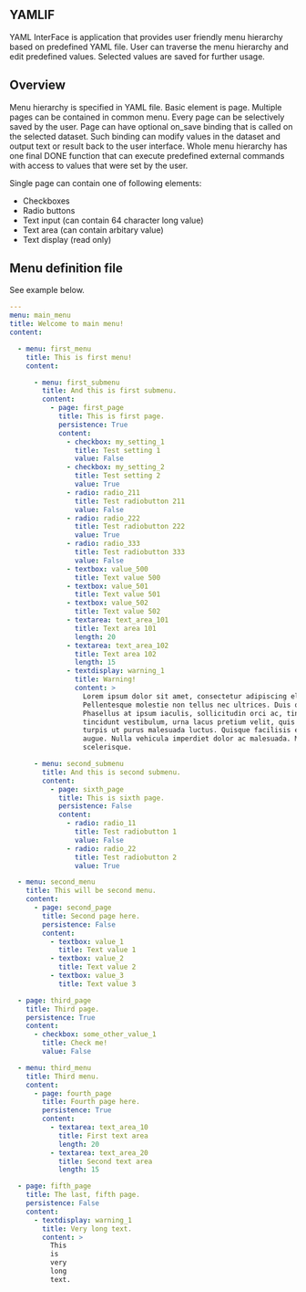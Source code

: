 ## YAMLIF

YAML InterFace is application that provides user friendly menu hierarchy based on predefined YAML file. User can
traverse the menu hierarchy and edit predefined values. Selected values are saved for further usage. 

## Overview

Menu hierarchy is specified in YAML file. Basic element is page. Multiple pages can be contained in common menu.
Every page can be selectively saved by the user. Page can have optional on_save binding that is called on the selected
dataset. Such binding can modify values in the dataset and output text or result back to the user interface. Whole menu
hierarchy has one final DONE function that can execute predefined external commands with access to values that were
set by the user.

Single page can contain one of following elements:

- Checkboxes
- Radio buttons
- Text input (can contain 64 character long value)
- Text area (can contain arbitary value)
- Text display (read only)

## Menu definition file

See example below.

``` yaml
---
menu: main_menu
title: Welcome to main menu!
content:

  - menu: first_menu
    title: This is first menu!
    content:

      - menu: first_submenu
        title: And this is first submenu.
        content:
          - page: first_page
            title: This is first page.
            persistence: True
            content:
              - checkbox: my_setting_1
                title: Test setting 1
                value: False
              - checkbox: my_setting_2
                title: Test setting 2
                value: True
              - radio: radio_211
                title: Test radiobutton 211
                value: False
              - radio: radio_222
                title: Test radiobutton 222
                value: True
              - radio: radio_333
                title: Test radiobutton 333
                value: False
              - textbox: value_500
                title: Text value 500
              - textbox: value_501
                title: Text value 501
              - textbox: value_502
                title: Text value 502
              - textarea: text_area_101
                title: Text area 101
                length: 20
              - textarea: text_area_102
                title: Text area 102
                length: 15
              - textdisplay: warning_1
                title: Warning!
                content: >
                  Lorem ipsum dolor sit amet, consectetur adipiscing elit.
                  Pellentesque molestie non tellus nec ultrices. Duis quis ipsum vitae urna pellentesque congue.
                  Phasellus at ipsum iaculis, sollicitudin orci ac, tincidunt augue. Nunc facilisis, odio ut
                  tincidunt vestibulum, urna lacus pretium velit, quis iaculis magna arcu a arcu. Nunc ullamcorper
                  turpis ut purus malesuada luctus. Quisque facilisis elit at finibus laoreet. Aenean non condimentum
                  augue. Nulla vehicula imperdiet dolor ac malesuada. Morbi at diam nunc. Cras fermentum vehicula
                  scelerisque.

      - menu: second_submenu
        title: And this is second submenu.
        content:
          - page: sixth_page
            title: This is sixth page.
            persistence: False
            content:
              - radio: radio_11
                title: Test radiobutton 1
                value: False
              - radio: radio_22
                title: Test radiobutton 2
                value: True

  - menu: second_menu
    title: This will be second menu.
    content:
      - page: second_page
        title: Second page here.
        persistence: False
        content:
          - textbox: value_1
            title: Text value 1
          - textbox: value_2
            title: Text value 2
          - textbox: value_3
            title: Text value 3

  - page: third_page
    title: Third page.
    persistence: True
    content:
      - checkbox: some_other_value_1
        title: Check me!
        value: False

  - menu: third_menu
    title: Third menu.
    content:
      - page: fourth_page
        title: Fourth page here.
        persistence: True
        content:
          - textarea: text_area_10
            title: First text area
            length: 20
          - textarea: text_area_20
            title: Second text area
            length: 15

  - page: fifth_page
    title: The last, fifth page.
    persistence: False
    content:
      - textdisplay: warning_1
        title: Very long text.
        content: >
          This
          is
          very
          long
          text.
```